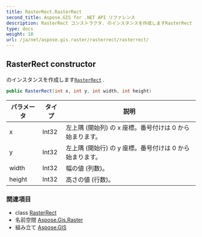 ```yaml
---
title: RasterRect.RasterRect
second_title: Aspose.GIS for .NET API リファレンス
description: RasterRect コンストラクタ. のインスタンスを作成しますRasterRect .
type: docs
weight: 10
url: /ja/net/aspose.gis.raster/rasterrect/rasterrect/
---
```

## RasterRect constructor

のインスタンスを作成します[`RasterRect`](../) .

```csharp
public RasterRect(int x, int y, int width, int height)
```

| パラメータ | タイプ | 説明 |
| --- | --- | --- |
| x | Int32 | 左上隅 (開始列) の x 座標。番号付けは 0 から始まります。 |
| y | Int32 | 左上隅 (開始行) の y 座標。番号付けは 0 から始まります。 |
| width | Int32 | 幅の値 (列数)。 |
| height | Int32 | 高さの値 (行数)。 |

### 関連項目

* class [RasterRect](../)
* 名前空間 [Aspose.Gis.Raster](../../rasterrect/)
* 組み立て [Aspose.GIS](../../../)


